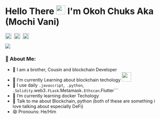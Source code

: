 # Hello There <img src="https://github.com/TheDudeThatCode/TheDudeThatCode/blob/master/Assets/Hi.gif" width="29px"> I'm Okoh Chuks Aka (Mochi Vani)
<p align="left">
<a href="https://twitter.com/mochi_vani" target="blank"><img align="center" src="https://cdn.jsdelivr.net/npm/simple-icons@3.0.1/icons/twitter.svg" alt="" height="20" width="20" /></a>&nbsp;
<a href="https://linkedin.com/in/mochi-vani-348a66179" target="blank"><img align="center" src="https://cdn.jsdelivr.net/npm/simple-icons@3.0.1/icons/linkedin.svg" alt="apoorvtyagi" height="20" width="20" /></a>&nbsp;
<a href="https://facebook.com/vani.okoh" target="blank"><img align="center" src="https://cdn.jsdelivr.net/npm/simple-icons@3.0.1/icons/facebook.svg" alt="" height="20" width="20" /></a>
</p>

![](https://camo.githubusercontent.com/992babdffd8c74a1502de375fbdf7e4d54773242/68747470733a2f2f6d656469612e67697068792e636f6d2f6d656469612f53576f536b4e36447854737a71494b4571762f67697068792e676966)

### 🤵 About Me:
- 📝 I am a brother, Cousin and blockchain Developer
- 🏦 I'm currently Learning about blockchain techology 
      <img src="https://media.giphy.com/media/WUlplcMpOCEmTGBtBW/giphy.gif" width="30">
- 🤔 I use daily ```.javascript```,``` .python```, ```.Solidity```.web3```.FLask```.Metamask```.Ethscan```.Flutter```
- 🌱 I’m currently learning docker Techology
- 💬 Talk to me about Blockchain, python (both of these are something i love talking about especially DeFi)
- 😄 Pronouns: He/Him


